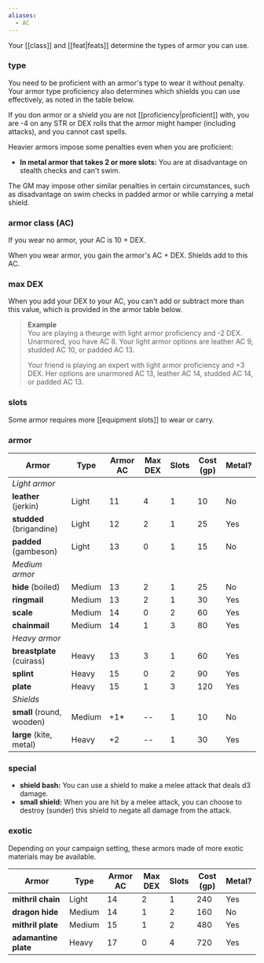 ```yaml
---
aliases:
  - AC
---
```

Your [[class]] and [[feat|feats]] determine the types of armor you can use.
### type

You need to be proficient with an armor's type to wear it without penalty.  Your armor type proficiency also determines which shields you can use effectively, as noted in the table below. 

If you don armor or a shield you are not [[proficiency|proficient]] with, you are -4 on any STR or DEX rolls that the armor might hamper (including attacks), and you cannot cast spells.

Heavier armors impose some penalties even when you are proficient:

* **In metal armor that takes 2 or more slots:** You are at disadvantage on stealth checks and can't swim.

The GM may impose other similar penalties in certain circumstances, such as disadvantage on swim checks in padded armor or while carrying a metal shield.

### armor class (AC)

If you wear no armor, your AC is 10 + DEX.

When you wear armor, you gain the armor's AC + DEX.  Shields add to this AC. 

### max DEX

When you add your DEX to your AC, you can't add or subtract more than this value, which is provided in the armor table below.  

> **Example**  
> You are playing a theurge with light armor proficiency and -2 DEX.  Unarmored, you have AC 8.  Your light armor options are leather AC 9, studded AC 10, or padded AC 13.
> 
> Your friend is playing an expert with light armor proficiency and +3 DEX. Her options are unarmored AC 13, leather AC 14, studded AC 14, or padded AC 13.

### slots

Some armor requires more [[equipment slots]] to wear or carry.

### armor

| Armor                     | Type   | Armor AC | Max DEX | Slots | Cost (gp) | Metal? |
| ------------------------- | ------ | -------- | ------- | ----- | --------- | ------ |
| *Light armor*             |        |          |         |       |           |        |
| **leather** (jerkin)      | Light  | 11       | 4       | 1     | 10        | No     |
| **studded** (brigandine)  | Light  | 12       | 2       | 1     | 25        | Yes    |
| **padded** (gambeson)     | Light  | 13       | 0       | 1     | 15        | No     |
| *Medium armor*            |        |          |         |       |           |        |
| **hide** (boiled)         | Medium | 13       | 2       | 1     | 25        | No     |
| **ringmail**              | Medium | 13       | 2       | 1     | 30        | Yes    |
| **scale**                 | Medium | 14       | 0       | 2     | 60        | Yes    |
| **chainmail**             | Medium | 14       | 1       | 3     | 80        | Yes    |
| *Heavy armor*             |        |          |         |       |           |        |
| **breastplate** (cuirass) | Heavy  | 13       | 3       | 1     | 60        | Yes    |
| **splint**                | Heavy  | 15       | 0       | 2     | 90        | Yes    |
| **plate**                 | Heavy  | 15       | 1       | 3     | 120       | Yes    |
| *Shields*                 |        |          |         |       |           |        |
| **small** (round, wooden) | Medium | +1*      | --      | 1     | 10        | No     |
| **large** (kite, metal)   | Heavy  | +2       | --      | 1     | 30        | Yes    |
### special

* **shield bash:** You can use a shield to make a melee attack that deals d3 damage.
* **small shield:** When you are hit by a melee attack, you can choose to destroy (sunder) this shield to negate all damage from the attack.

### exotic

Depending on your campaign setting, these armors made of more exotic materials may be available.

| Armor                | Type   | Armor AC | Max DEX | Slots | Cost (gp) | Metal? |
| -------------------- | ------ | -------- | ------- | ----- | --------- | ------ |
| **mithril chain**    | Light  | 14       | 2       | 1     | 240       | Yes    |
| **dragon hide**      | Medium | 14       | 1       | 2     | 160       | No     |
| **mithril plate**    | Medium | 15       | 1       | 2     | 480       | Yes    |
| **adamantine plate** | Heavy  | 17       | 0       | 4     | 720       | Yes    |
